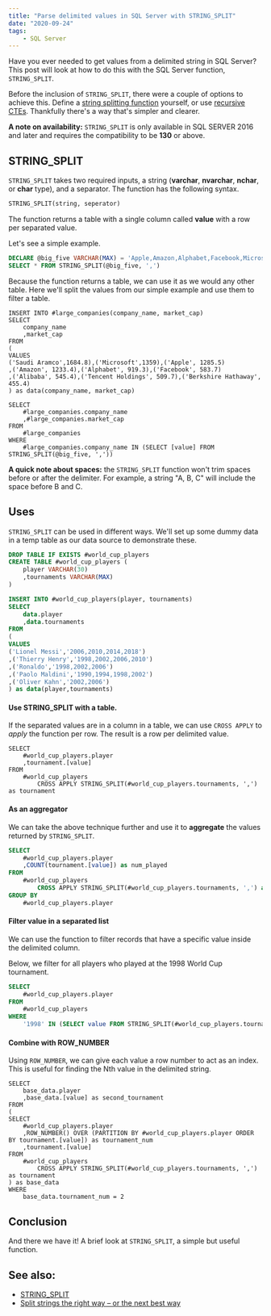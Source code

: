 ```yaml
---
title: "Parse delimited values in SQL Server with STRING_SPLIT"
date: "2020-09-24"
tags:
    - SQL Server
---
```

Have you ever needed to get values from a delimited string in SQL Server? This post will look at how to do this with the SQL Server function, `STRING_SPLIT`.

Before the inclusion of `STRING_SPLIT`, there were a couple of options to achieve this. Define a [string splitting function](https://stackoverflow.com/questions/10914576/t-sql-split-string) yourself, or use [recursive CTEs](https://stackoverflow.com/questions/5493510/turning-a-comma-separated-string-into-individual-rows). Thankfully there's a way that's simpler and clearer.

**A note on availability:** `STRING_SPLIT` is only available in SQL SERVER 2016 and later and requires the compatibility to be **130** or above.

## STRING_SPLIT

`STRING_SPLIT` takes two required inputs, a string (**varchar**, **nvarchar**, **nchar**, or **char** type), and a separator. The function has the following syntax.

```sql
STRING_SPLIT(string, seperator)
```

The function returns a table with a single column called **value** with a row per separated value.

Let's see a simple example.

```sql
DECLARE @big_five VARCHAR(MAX) = 'Apple,Amazon,Alphabet,Facebook,Microsoft'
SELECT * FROM STRING_SPLIT(@big_five, ',')
```

Because the function returns a table, we can use it as we would any other table. Here we'll split the values from our simple example and use them to filter a table.

```sql{19}
INSERT INTO #large_companies(company_name, market_cap)
SELECT
    company_name
    ,market_cap
FROM
(
VALUES
('Saudi Aramco',1684.8),('Microsoft',1359),('Apple', 1285.5)
,('Amazon', 1233.4),('Alphabet', 919.3),('Facebook', 583.7)
,('Alibaba', 545.4),('Tencent Holdings', 509.7),('Berkshire Hathaway', 455.4)
) as data(company_name, market_cap)

SELECT
    #large_companies.company_name
    ,#large_companies.market_cap
FROM
    #large_companies
WHERE
    #large_companies.company_name IN (SELECT [value] FROM STRING_SPLIT(@big_five, ','))
```

**A quick note about spaces:** the `STRING_SPLIT` function won't trim spaces before or after the delimiter. For example, a string "A, B, C" will include the space before B and C.

## Uses

`STRING_SPLIT` can be used in different ways. We'll set up some dummy data in a temp table as our data source to demonstrate these.

```sql
DROP TABLE IF EXISTS #world_cup_players
CREATE TABLE #world_cup_players (
    player VARCHAR(30)
    ,tournaments VARCHAR(MAX)
)

INSERT INTO #world_cup_players(player, tournaments)
SELECT
    data.player
    ,data.tournaments
FROM
(
VALUES
('Lionel Messi','2006,2010,2014,2018')
,('Thierry Henry','1998,2002,2006,2010')
,('Ronaldo','1998,2002,2006')
,('Paolo Maldini','1990,1994,1998,2002')
,('Oliver Kahn','2002,2006')
) as data(player,tournaments)
```

#### Use STRING_SPLIT with a table.

If the separated values are in a column in a table, we can use `CROSS APPLY` to *apply* the function per row. The result is a row per delimited value.

```sql{6}
SELECT 
    #world_cup_players.player
    ,tournament.[value]
FROM 
    #world_cup_players
        CROSS APPLY STRING_SPLIT(#world_cup_players.tournaments, ',') as tournament

```

#### As an aggregator

We can take the above technique further and use it to **aggregate** the values returned by `STRING_SPLIT`.

```sql
SELECT 
    #world_cup_players.player
    ,COUNT(tournament.[value]) as num_played
FROM 
    #world_cup_players
        CROSS APPLY STRING_SPLIT(#world_cup_players.tournaments, ',') as tournament
GROUP BY
    #world_cup_players.player
```

#### Filter value in a separated list

We can use the function to filter records that have a specific value inside the delimited column.

Below, we filter for all players who played at the 1998 World Cup tournament.

```sql
SELECT 
    #world_cup_players.player
FROM 
    #world_cup_players
WHERE
    '1998' IN (SELECT value FROM STRING_SPLIT(#world_cup_players.tournaments, ','))
```

#### Combine with ROW_NUMBER

Using `ROW_NUMBER`, we can give each value a row number to act as an index. This is useful for finding the Nth value in the delimited string.

```sql{8}
SELECT
    base_data.player
    ,base_data.[value] as second_tournament
FROM
(
SELECT 
    #world_cup_players.player
    ,ROW_NUMBER() OVER (PARTITION BY #world_cup_players.player ORDER BY tournament.[value]) as tournament_num
    ,tournament.[value]
FROM 
    #world_cup_players
        CROSS APPLY STRING_SPLIT(#world_cup_players.tournaments, ',') as tournament
) as base_data
WHERE
    base_data.tournament_num = 2
```

## Conclusion

And there we have it! A brief look at `STRING_SPLIT`, a simple but useful function.

## See also:
* [STRING_SPLIT](https://docs.microsoft.com/en-us/sql/t-sql/functions/string-split-transact-sql?view=sqlallproducts-allversions)
* [Split strings the right way – or the next best way](https://sqlperformance.com/2012/07/t-sql-queries/split-strings)